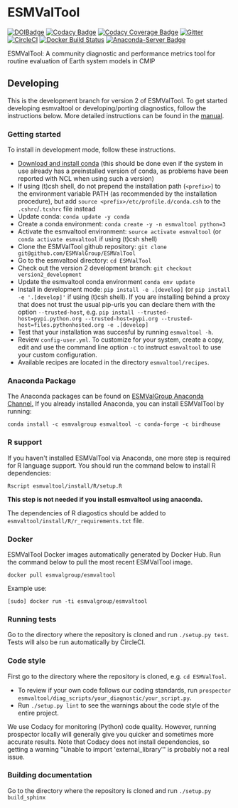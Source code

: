 # ESMValTool
[![DOIBadge](https://img.shields.io/badge/DOI-10.17874%2Fac8548f0315-blue.svg)](https://doi.org/10.17874/ac8548f0315)
[![Codacy Badge](https://api.codacy.com/project/badge/Grade/79bf6932c2e844eea15d0fb1ed7e415c)](https://www.codacy.com/app/ESMValGroup/ESMValTool?utm_source=github.com&amp;utm_medium=referral&amp;utm_content=ESMValGroup/ESMValTool&amp;utm_campaign=Badge_Grade)
[![Codacy Coverage Badge](https://api.codacy.com/project/badge/Coverage/79bf6932c2e844eea15d0fb1ed7e415c)](https://www.codacy.com/app/ESMValGroup/ESMValTool?utm_source=github.com&amp;utm_medium=referral&amp;utm_content=ESMValGroup/ESMValTool&amp;utm_campaign=Badge_Coverage)
[![Gitter](https://badges.gitter.im/Join%20Chat.svg)](https://gitter.im/ESMValGroup?utm_source=badge&utm_medium=badge&utm_campaign=pr-badge&utm_content=badge)
[![CircleCI](https://circleci.com/gh/ESMValGroup/ESMValTool.svg?style=svg)](https://circleci.com/gh/ESMValGroup/ESMValTool)
[![Docker Build Status](https://img.shields.io/docker/build/esmvalgroup/esmvaltool.svg)](https://hub.docker.com/r/esmvalgroup/esmvaltool/)
[![Anaconda-Server Badge](https://anaconda.org/esmvalgroup/esmvaltool/badges/installer/conda.svg)](https://conda.anaconda.org/esmvalgroup)


ESMValTool: A community diagnostic and performance metrics tool for routine evaluation of Earth system models in CMIP

## Developing
This is the development branch for version 2 of ESMValTool. To get started developing esmvaltool or developing/porting diagnostics, follow the instructions below. More detailed instructions can be found in the [manual](https://esmvaltool.readthedocs.io/en/version2_development/).

### Getting started
To install in development mode, follow these instructions.
- [Download and install conda](https://conda.io/docs/user-guide/install/linux.html) (this should be done even if the system in use already has a preinstalled version of conda, as problems have been reported with NCL when using such a version)
- If using (t)csh shell, do not prepend the installation path (`<prefix>`) to the environment variable PATH (as recommended by the installation procedure), but add `source <prefix>/etc/profile.d/conda.csh` to the `.cshrc`/`.tcshrc` file instead
- Update conda: `conda update -y conda`
- Create a conda environment: `conda create -y -n esmvaltool python=3`
- Activate the esmvaltool environment: `source activate esmvaltool` (or `conda activate esmvaltool` if using (t)csh shell)
- Clone the ESMValTool github repository: `git clone git@github.com/ESMValGroup/ESMValTool`
- Go to the esmvaltool directory: `cd ESMValTool`
- Check out the version 2 development branch: `git checkout version2_development`
- Update the esmvaltool conda environment `conda env update`
- Install in development mode: `pip install -e .[develop]` (or `pip install -e '.[develop]'` if using (t)csh shell). If you are installing behind a proxy that does not trust the usual pip-urls you can declare them with the option `--trusted-host`, e.g. `pip install --trusted-host=pypi.python.org --trusted-host=pypi.org --trusted-host=files.pythonhosted.org -e .[develop]`
- Test that your installation was succesful by running `esmvaltool -h`.
- Review `config-user.yml`. To customize for your system, create a copy, edit and use the command line option `-c` to instruct `esmvaltool` to use your custom configuration.
- Available recipes are located in the directory `esmvaltool/recipes`.

### Anaconda Package
The Anaconda packages can be found on [ESMValGroup Anaconda Channel.](https://anaconda.org/ESMValGroup)
If you already installed Anaconda, you can install ESMValTool by running:
```
conda install -c esmvalgroup esmvaltool -c conda-forge -c birdhouse
```

### R support
If you haven't installed ESMValTool via Anaconda, one more step is required for R language support. You should run the command below to install R dependencies:
```
Rscript esmvaltool/install/R/setup.R
```
**This step is not needed if you install esmvaltool using anaconda.**

The dependencies of R diagostics should be added to `esmvaltool/install/R/r_requirements.txt` file.



### Docker
ESMValTool Docker images automatically generated by Docker Hub. Run the command below to pull the most recent ESMValTool image.
```
docker pull esmvalgroup/esmvaltool
```
Example use:
```
[sudo] docker run -ti esmvalgroup/esmvaltool 
```


### Running tests
Go to the directory where the repository is cloned and run `./setup.py test`. Tests will also be run automatically by CircleCI.

### Code style
First go to the directory where the repository is cloned, e.g. `cd ESMValTool`.
- To review if your own code follows our coding standards, run `prospector esmvaltool/diag_scripts/your_diagnostic/your_script.py`.
- Run `./setup.py lint` to see the warnings about the code style of the entire project.

We use Codacy for monitoring (Python) code quality. However, running prospector locally will generally give you quicker and sometimes more accurate results. Note that Codacy does not install dependencies, so getting a warning "Unable to import 'external_library'" is probably not a real issue.   

### Building documentation
Go to the directory where the repository is cloned and run `./setup.py build_sphinx`
